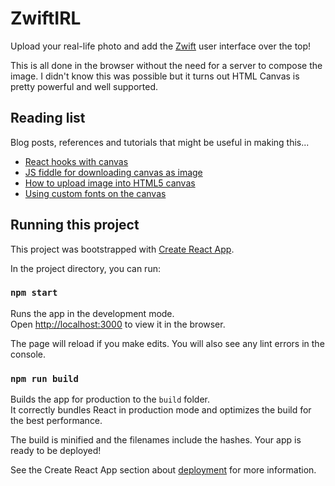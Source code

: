 # ZwiftIRL

Upload your real-life photo and add the [Zwift](https://www.zwift.com) user interface over the top!

This is all done in the browser without the need for a server to compose the image. I didn't know this was possible but it turns out HTML Canvas is pretty powerful and well supported.

## Reading list

Blog posts, references and tutorials that might be useful in making this...

+ [React hooks with canvas](https://blog.koenvangilst.nl/react-hooks-with-canvas/)
+ [JS fiddle for downloading canvas as image](https://jsfiddle.net/user2314737/28wqq1gu/)
+ [How to upload image into HTML5 canvas](https://stackoverflow.com/questions/10906734/how-to-upload-image-into-html5-canvas)
+ [Using custom fonts on the canvas](https://stackoverflow.com/questions/2756575/drawing-text-to-canvas-with-font-face-does-not-work-at-the-first-time)


## Running this project

This project was bootstrapped with [Create React App](https://github.com/facebook/create-react-app).

In the project directory, you can run:

### `npm start`

Runs the app in the development mode.\
Open [http://localhost:3000](http://localhost:3000) to view it in the browser.

The page will reload if you make edits. You will also see any lint errors in the console.

### `npm run build`

Builds the app for production to the `build` folder.\
It correctly bundles React in production mode and optimizes the build for the best performance.

The build is minified and the filenames include the hashes. Your app is ready to be deployed!

See the Create React App section about [deployment](https://facebook.github.io/create-react-app/docs/deployment) for more information.

